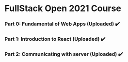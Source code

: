 # FullStack Open 2021 Course

### Part 0: Fundamental of Web Apps (Uploaded) :heavy_check_mark:
### Part 1: Introduction to React (Uploaded) :heavy_check_mark:
### Part 2: Communicating with server (Uploaded) :heavy_check_mark:

